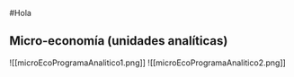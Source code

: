 
#Hola 

## Micro-economía (unidades analíticas) 



![[microEcoProgramaAnalitico1.png]] 
![[microEcoProgramaAnalitico2.png]]


